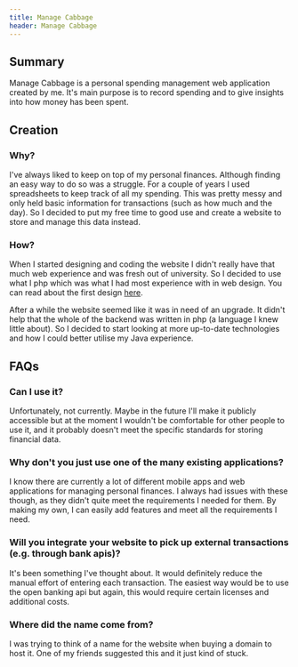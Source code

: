 ```yaml
---
title: Manage Cabbage
header: Manage Cabbage
---
```

## Summary

Manage Cabbage is a personal spending management web application created by me. It's main purpose is to record spending 
and to give insights into how money has been spent.


<div id="doc-menu-area"> </div>

## Creation
### Why?
I've always liked to keep on top of my personal finances. Although finding an easy way 
to do so was a struggle. For a couple of years I used spreadsheets to keep track of all my 
spending. This was pretty messy and only held basic information for transactions 
(such as how much and the day). So I decided to put my free time to good use and create a website
to store and manage this data instead.

### How?
When I started designing and coding the website I didn't really have that much web 
experience and was fresh out of university. So I decided to use what I php which was what
I had most experience with in web design. You can read about the first design 
[here](manageCabbage/manageCabbageOld.html).

After a while the website seemed like it was in need of an upgrade. It didn't help 
that the whole of the backend was written in php (a language I knew little about). 
So I decided to start looking at more up-to-date technologies and how I could better 
utilise my Java experience.


## FAQs

### Can I use it?
Unfortunately, not currently. Maybe in the future I'll make it publicly accessible but at 
the moment I wouldn't be comfortable for other people to use it, and it probably doesn't
meet the specific standards for storing financial data.

### Why don't you just use one of the many existing applications?
I know there are currently a lot of different mobile apps and web applications for
managing personal finances. I always had issues with these though, as they didn't quite 
meet the requirements I needed for them. By making my own, I can easily add features
and meet all the requirements I need.

### Will you integrate your website to pick up external transactions (e.g. through bank apis)?
It's been something I've thought about. It would definitely reduce the manual effort of
entering each transaction. The easiest way would be to use the open banking api but again,
this would require certain licenses and additional costs. 

### Where did the name come from?
I was trying to think of a name for the website when buying a domain to host it. 
One of my friends suggested this and it just kind of stuck.